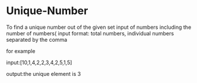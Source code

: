 # Unique-Number
To find a unique number out of the given set input of numbers including the number of numbers( input format: total numbers, individual numbers separated by the comma

for example 

input:[10,1,4,2,2,3,4,2,5,1,5] 

output:the unique element is 3

